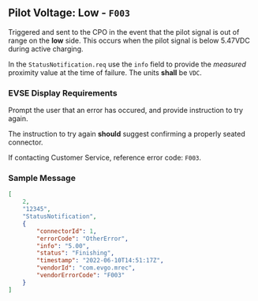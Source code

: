 ## Pilot Voltage: Low - `F003`

Triggered and sent to the CPO in the event that the pilot signal is out of range
on the **low** side. This occurs when the pilot signal is below 5.47VDC during
active charging.

In the `StatusNotification.req` use the `info` field to provide the *measured* proximity
value at the time of failure. The units **shall** be `VDC`.

### EVSE Display Requirements

Prompt the user that an error has occured, and provide instruction to try again.

The instruction to try again **should** suggest confirming a properly seated connector.

If contacting Customer Service, reference error code: `F003`.

### Sample Message

```json
[
    2,
    "12345",
    "StatusNotification",
    {
		"connectorId": 1,
		"errorCode": "OtherError",
		"info": "5.00",
		"status": "Finishing",
		"timestamp": "2022-06-10T14:51:17Z",
		"vendorId": "com.evgo.mrec",
		"vendorErrorCode": "F003"
    }
]
```
